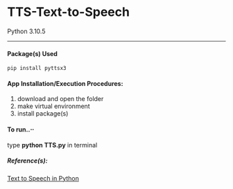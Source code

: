 # TTS-Text-to-Speech
Python 3.10.5
- - - - 

#### Package(s) Used

    pip install pyttsx3
    
#### App Installation/Execution Procedures:
1. download and open the folder
2. make virtual environment
3. install package(s)
   
   
#### To run..⋅⋅
 type __python TTS.py__ in terminal

##### Reference(s): ##### 
[Text to Speech in Python](https://www.youtube.com/watch?v=-nHncxpN_Qc)
